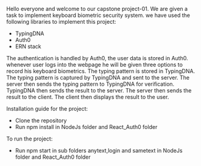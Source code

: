 Hello everyone and welcome to our capstone project-01. We are given a task to implement keyboard biometric security system. we have used the following libraries to implement this project:
- TypingDNA
- Auth0
- ERN stack

The authentication is handled by Auth0, the user data is stored in Auth0. whenever user logs into the webpage he will be given three options to record his keyboard biometrics. The typing pattern is stored in TypingDNA. The typing pattern is captured by TypingDNA and sent to the server. The server then sends the typing pattern to TypingDNA for verification. TypingDNA then sends the result to the server. The server then sends the result to the client. The client then displays the result to the user. 

Installation guide for the project:
- Clone the repository
- Run npm install in NodeJs folder and React_Auth0 folder

To run the project:

- Run npm start in sub folders anytext,login and sametext in NodeJs folder and React_Auth0 folder



